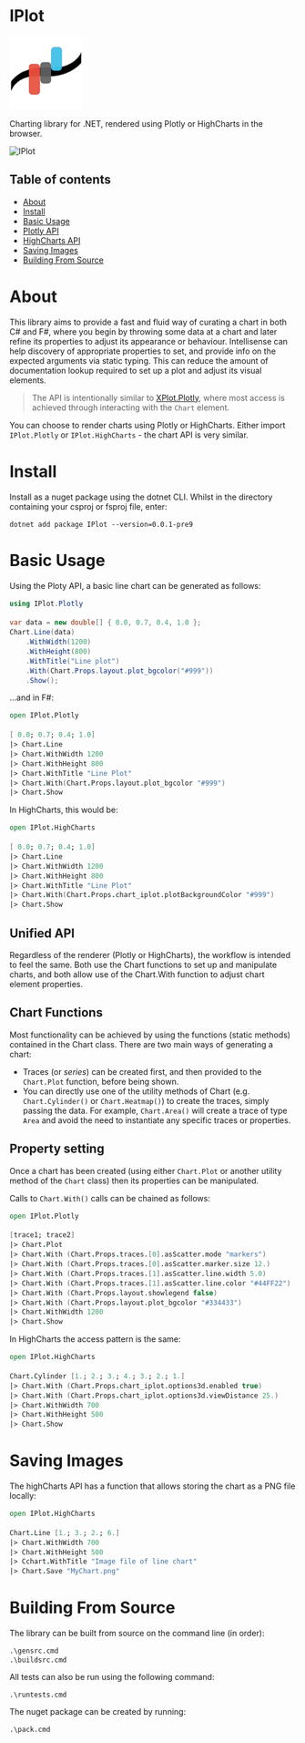 # IPlot

![IPlot](https://github.com/malisimo/IPlot/raw/main/Icon.png)

Charting library for .NET, rendered using Plotly or HighCharts in the browser.


![IPlot](https://user-images.githubusercontent.com/24556021/101267338-64526e80-374f-11eb-9eec-ba6804b7c51d.png)

## Table of contents

- [About](#about)
- [Install](#install)
- [Basic Usage](#basic-usage)
- [Plotly API](https://github.com/malisimo/iplot/blob/master/src/IPlot.Plotly/ReadMe.md)
- [HighCharts API](https://github.com/malisimo/iplot/blob/master/src/IPlot.HighCharts/ReadMe.md)
- [Saving Images](#saving-images)
- [Building From Source](#building-from-source)

# About

This library aims to provide a fast and fluid way of curating a chart in both C# and F#, where you begin by throwing some data at a chart and later refine its properties to adjust its appearance or behaviour.  Intellisense can help discovery of appropriate properties to set, and provide info on the expected arguments via static typing.  This can reduce the amount of documentation lookup required to set up a plot and adjust its visual elements.

> The API is intentionally similar to [XPlot.Plotly](https://fslab.org/XPlot/), where most access is achieved through interacting with the ```Chart``` element.

You can choose to render charts using Plotly or HighCharts. Either import ```IPlot.Plotly``` or ```IPlot.HighCharts``` - the chart API is very similar.

# Install

Install as a nuget package using the dotnet CLI.  Whilst in the directory containing your csproj or fsproj file, enter:

```
dotnet add package IPlot --version=0.0.1-pre9
```

# Basic Usage

Using the Ploty API, a basic line chart can be generated as follows:

```csharp
using IPlot.Plotly

var data = new double[] { 0.0, 0.7, 0.4, 1.0 };
Chart.Line(data)
    .WithWidth(1200)
    .WithHeight(800)
    .WithTitle("Line plot")
    .With(Chart.Props.layout.plot_bgcolor("#999"))
    .Show();
```

...and in F#:

```fsharp
open IPlot.Plotly

[ 0.0; 0.7; 0.4; 1.0]
|> Chart.Line
|> Chart.WithWidth 1200
|> Chart.WithHeight 800
|> Chart.WithTitle "Line Plot"
|> Chart.With(Chart.Props.layout.plot_bgcolor "#999")
|> Chart.Show
```

In HighCharts, this would be:

```fsharp
open IPlot.HighCharts

[ 0.0; 0.7; 0.4; 1.0]
|> Chart.Line
|> Chart.WithWidth 1200
|> Chart.WithHeight 800
|> Chart.WithTitle "Line Plot"
|> Chart.With(Chart.Props.chart_iplot.plotBackgroundColor "#999")
|> Chart.Show
```

## Unified API

Regardless of the renderer (Plotly or HighCharts), the workflow is intended to feel the same.  Both use the Chart functions to set up and manipulate charts, and both allow use of the Chart.With function to adjust chart element properties.

## Chart Functions

Most functionality can be achieved by using the functions (static methods) contained in the Chart class.  There are two main ways of generating a chart:

* Traces (or *series*) can be created first, and then provided to the ```Chart.Plot``` function, before being shown.
* You can directly use one of the utility methods of Chart (e.g. ```Chart.Cylinder()``` or ```Chart.Heatmap()```) to create the traces, simply passing the data.  For example, ```Chart.Area()``` will create a trace of type ```Area``` and avoid the need to instantiate any specific traces or properties.

## Property setting

Once a chart has been created (using either ```Chart.Plot``` or another utility method of the ```Chart``` class) then its properties can be manipulated.


Calls to ```Chart.With()``` calls can be chained as follows:

```fsharp
open IPlot.Plotly

[trace1; trace2]
|> Chart.Plot
|> Chart.With (Chart.Props.traces.[0].asScatter.mode "markers")
|> Chart.With (Chart.Props.traces.[0].asScatter.marker.size 12.)
|> Chart.With (Chart.Props.traces.[1].asScatter.line.width 5.0)
|> Chart.With (Chart.Props.traces.[1].asScatter.line.color "#44FF22")
|> Chart.With (Chart.Props.layout.showlegend false)
|> Chart.With (Chart.Props.layout.plot_bgcolor "#334433")
|> Chart.WithWidth 1200
|> Chart.Show
```

In HighCharts the access pattern is the same:

```fsharp
open IPlot.HighCharts

Chart.Cylinder [1.; 2.; 3.; 4.; 3.; 2.; 1.]
|> Chart.With (Chart.Props.chart_iplot.options3d.enabled true)
|> Chart.With (Chart.Props.chart_iplot.options3d.viewDistance 25.)
|> Chart.WithWidth 700
|> Chart.WithHeight 500
|> Chart.Show
```

# Saving Images

The highCharts API has a function that allows storing the chart as a PNG file locally:

```fsharp
open IPlot.HighCharts

Chart.Line [1.; 3.; 2.; 6.]
|> Chart.WithWidth 700
|> Chart.WithHeight 500
|> Cchart.WithTitle "Image file of line chart"
|> Chart.Save "MyChart.png"
```

# Building From Source

The library can be built from source on the command line (in order):

```
.\gensrc.cmd
.\buildsrc.cmd
```

All tests can also be run using the following command:

```
.\runtests.cmd
```

The nuget package can be created by running:

```
.\pack.cmd
```
